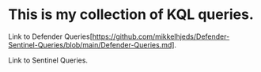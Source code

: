 # This is my collection of KQL queries.

Link to Defender Queries[https://github.com/mikkelhjeds/Defender-Sentinel-Queries/blob/main/Defender-Queries.md].

Link to Sentinel Queries.
